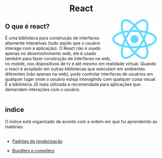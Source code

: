 <h1 align="center"> React</h1>

<p align="center">
  <img align="right" alt="logo do docker" src="../public/logo-react.png" width="30%">
</p>

## O que é react?

É uma biblioteca para construção de interfaces altamente interativas (tudo aquilo que o usuário interage com a aplicação). O React não é usado apenas no desenvolvimento web, ele é usado também para fazer construção de interfaces na web, no mobile, nos dispositivos de tv e até mesmo em realidade virtual. Quando o react é acoplado em outras bibliotecas que executam em ambientes diferentes (não apenas na web), pode controlar interfaces de usuários em qualquer lugar onde o usuário esteja interagindo com qualquer coisa visual. É a biblioteca JS mais utilizada e recomendada para aplicações que demandam interações com o usuário.
<br><br>

<h2>índice</h2>
O índice está organizado de acordo com a ordem em que fui aprendendo as matérias:
<br>
<br>


*  [Padrões de renderização](https://github.com/fernandadiasm/study/tree/main/react/01-padroes-de-renderizacao.md)

* [Bundlers e compilers](https://github.com/fernandadiasm/study/tree/main/react/02-bundlers-e-compilers.md)








